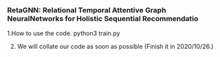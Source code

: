 ### RetaGNN: Relational Temporal Attentive Graph NeuralNetworks for Holistic Sequential Recommendatio



1.How to use the code.
  python3 train.py
 
2. We will collate our code as soon as possible (Finish it in 2020/10/26.)



<!--
**retagnn/RetaGNN** is a ✨ _special_ ✨ repository because its `README.md` (this file) appears on your GitHub profile.

Here are some ideas to get you started:

- 🔭 I’m currently working on ...
- 🌱 I’m currently learning ...
- 👯 I’m looking to collaborate on ...
- 🤔 I’m looking for help with ...
- 💬 Ask me about ...
- 📫 How to reach me: ...
- 😄 Pronouns: ...
- ⚡ Fun fact: ...
-->
